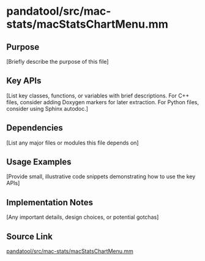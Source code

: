 # pandatool/src/mac-stats/macStatsChartMenu.mm

## Purpose
[Briefly describe the purpose of this file]

## Key APIs
[List key classes, functions, or variables with brief descriptions.
For C++ files, consider adding Doxygen markers for later extraction.
For Python files, consider using Sphinx autodoc.]

## Dependencies
[List any major files or modules this file depends on]

## Usage Examples
[Provide small, illustrative code snippets demonstrating how to use the key APIs]

## Implementation Notes
[Any important details, design choices, or potential gotchas]

## Source Link
[pandatool/src/mac-stats/macStatsChartMenu.mm](link_to_source_repository/pandatool/src/mac-stats/macStatsChartMenu.mm)
